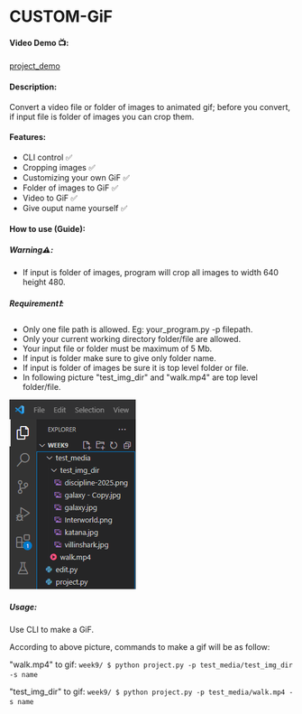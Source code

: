 # CUSTOM-GiF

#### Video Demo 📺:

[project_demo]()

#### Description:

Convert a video file or folder of images to animated gif; before you convert, if input file is folder of images you can crop them.

#### Features:

* CLI control ✅
* Cropping images ✅
* Customizing your own GiF ✅
* Folder of images to GiF ✅
* Video to GiF ✅
* Give ouput name yourself ✅

#### How to use (Guide):

##### Warning⚠️:

* If input is folder of images, program will crop all images to width 640 height 480.

##### Requirement❗️:

* Only one file path is allowed. Eg: your_program.py -p filepath.
* Only your current working directory folder/file are allowed.
* Your input file or folder must be maximum of 5 Mb.
* If input is folder make sure to give only folder name.
* If input is folder of images be sure it is top level folder or file.
* In following picture "test_img_dir" and "walk.mp4" are top level folder/file.

![img_alt_text](./image/README/top_level_exp.png "img title")



##### Usage:

Use CLI to make a GiF.

According to above picture, commands to make a gif will be as follow:

"walk.mp4" to gif: `week9/ $ python project.py -p test_media/test_img_dir -s name `

"test_img_dir" to gif: `week9/ $ python project.py -p test_media/walk.mp4 -s name`
